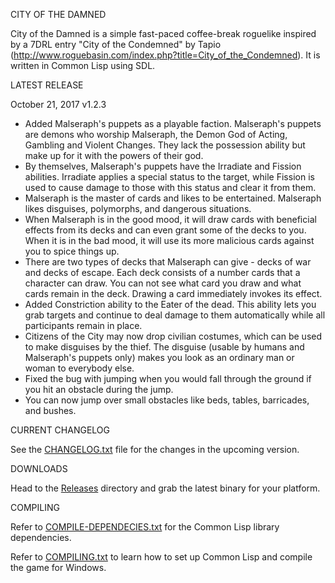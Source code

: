 CITY OF THE DAMNED

City of the Damned is a simple fast-paced coffee-break roguelike inspired by a 7DRL entry "City of the Condemned" by Tapio (http://www.roguebasin.com/index.php?title=City_of_the_Condemned). 
It is written in Common Lisp using SDL.

LATEST RELEASE

October 21, 2017 v1.2.3

- Added Malseraph's puppets as a playable faction. Malseraph's puppets are demons who worship Malseraph, the Demon God of Acting, Gambling and Violent Changes. They lack the possession ability but make up for it with the powers of their god.
- By themselves, Malseraph's puppets have the Irradiate and Fission abilities. Irradiate applies a special status to the target, while Fission is used to cause damage to those with this status and clear it from them. 
- Malseraph is the master of cards and likes to be entertained. Malseraph likes disguises, polymorphs, and dangerous situations.
- When Malseraph is in the good mood, it will draw cards with beneficial effects from its decks and can even grant some of the decks to you. When it is in the bad mood, it will use its more malicious cards against you to spice things up.
- There are two types of decks that Malseraph can give - decks of war and decks of escape. Each deck consists of a number cards that a character can draw. You can not see what card you draw and what cards remain in the deck. Drawing a card immediately invokes its effect.
- Added Constriction ability to the Eater of the dead. This ability lets you grab targets and continue to deal damage to them automatically while all participants remain in place.
- Citizens of the City may now drop civilian costumes, which can be used to make disguises by the thief. The disguise (usable by humans and Malseraph's puppets only) makes you look as an ordinary man or woman to everybody else. 
- Fixed the bug with jumping when you would fall through the ground if you hit an obstacle during the jump.
- You can now jump over small obstacles like beds, tables, barricades, and bushes.

CURRENT CHANGELOG

See the [CHANGELOG.txt](https://github.com/gwathlobal/CotD/blob/master/CHANGELOG.txt) file for the changes in the upcoming version.

DOWNLOADS

Head to the [Releases](https://github.com/gwathlobal/CotD/releases) directory and grab the latest binary for your platform.

COMPILING

Refer to [COMPILE-DEPENDECIES.txt](https://github.com/gwathlobal/CotD/blob/master/COMPILE-DEPENDECIES.txt) for the Common Lisp library dependencies.

Refer to [COMPILING.txt](https://github.com/gwathlobal/CotD/blob/master/COMPILING.txt) to learn how to set up Common Lisp and compile the game for Windows.